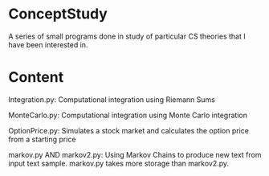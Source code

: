 # ConceptStudy
A series of small programs done in study of particular CS theories that I have been interested in.

# Content

Integration.py: Computational integration using Riemann Sums

MonteCarlo.py: Computational integration using Monte Carlo integration

OptionPrice.py: Simulates a stock market and calculates the option price from a starting price

markov.py AND markov2.py: Using Markov Chains to produce new text from input text sample. markov.py takes more storage than markov2.py.


